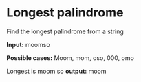 # Longest palindrome

Find the longest palindrome from a string

**Input:** moomso

**Possible cases:** Moom, mom, oso, 000, omo

Longest is moom so **output:** moom
